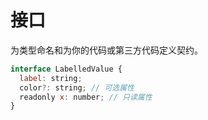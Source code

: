 # 接口

为类型命名和为你的代码或第三方代码定义契约。

```js
interface LabelledValue {
  label: string;
  color?: string; // 可选属性
  readonly x: number; // 只读属性
}
```

